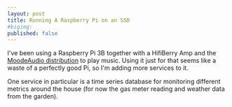```yaml
---
layout: post
title: Running A Raspberry Pi on an SSD
#bigimg:
published: false
---
```


I've been using a Raspberry Pi 3B together with a HifiBerry Amp and the [MoodeAudio distribution](http://moodeaudio.org/) to play music.
Using it just for that seems like a waste of a perfectly good Pi, so I'm adding more services to it.

One service in particular is a time series database for monitoring different metrics around the house (for now the gas meter reading and weather data from the garden).
